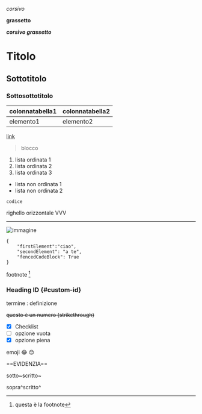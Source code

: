 _corsivo_

**grassetto**

**_corsivo grassetto_**

# Titolo

## Sottotitolo

### Sottosottotitolo

| colonnatabella1 | colonnatabella2 |
| --------------- | --------------- |
| elemento1       | elemento2       |

[link]("https://link.com")

> blocco

1. lista ordinata 1
2. lista ordinata 2
3. lista ordinata 3

- lista non ordinata 1
- lista non ordinata 2

`codice`

righello orizzontale VVV

---

![immagine]("C:\Users\costa\Downloads\6BED4BB8-526F-468F-8B47-F9BDB03931BD.jpg")

```
{
    "firstElement":"ciao",
    "secondElement": "a te",
    "fencedCodeBlock": True
}
```

footnote [^1]

[^1]: questa è la footnote

### Heading ID {#custom-id}

termine
: definizione

~~questo è un numero (strikethrough)~~

- [x] Checklist
- [ ] opzione vuota
- [x] opzione piena

emoji :joy: :pensive:

==EVIDENZIA==

sotto~scritto~

sopra^scritto^
